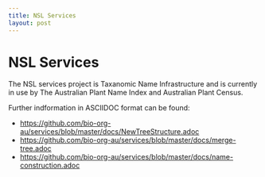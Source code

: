 ```yaml
---
title: NSL Services
layout: post
---
```


NSL Services
====

The NSL services project is Taxanomic Name Infrastructure and is currently in use by The Australian Plant Name Index and
Australian Plant Census.

Further indformation in ASCIIDOC format can be found:
* https://github.com/bio-org-au/services/blob/master/docs/NewTreeStructure.adoc
* https://github.com/bio-org-au/services/blob/master/docs/merge-tree.adoc
* https://github.com/bio-org-au/services/blob/master/docs/name-construction.adoc